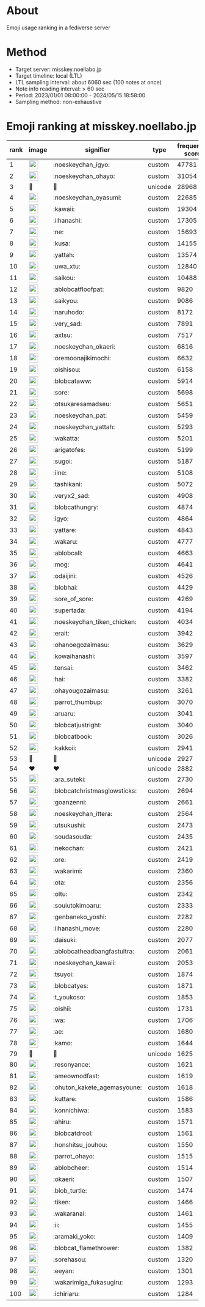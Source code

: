# About
Emoji usage ranking in a fediverse server

# Method
- Target server: misskey.noellabo.jp
- Target timeline: local (LTL)
- LTL sampling interval: about 6060 sec (100 notes at once)
- Note info reading interval: > 60 sec
- Period: 2023/01/01 08:00:00 - 2024/05/15 18:58:00 
- Sampling method: non-exhaustive

# Emoji ranking at misskey.noellabo.jp

|rank|image|signifier|type|frequency score|
|----|----|----|----|----|
|1|<img height="24" src="https://misskey.noellabo.jp/emoji/noeskeychan_igyo.webp">|:noeskeychan_igyo:|custom|47781|
|2|<img height="24" src="https://misskey.noellabo.jp/emoji/noeskeychan_ohayo.webp">|:noeskeychan_ohayo:|custom|31054|
|3|🎉|🎉|unicode|28968|
|4|<img height="24" src="https://misskey.noellabo.jp/emoji/noeskeychan_oyasumi.webp">|:noeskeychan_oyasumi:|custom|22685|
|5|<img height="24" src="https://misskey.noellabo.jp/emoji/kawaii.webp">|:kawaii:|custom|19304|
|6|<img height="24" src="https://misskey.noellabo.jp/emoji/iihanashi.webp">|:iihanashi:|custom|17305|
|7|<img height="24" src="https://misskey.noellabo.jp/emoji/ne.webp">|:ne:|custom|15693|
|8|<img height="24" src="https://misskey.noellabo.jp/emoji/kusa.webp">|:kusa:|custom|14155|
|9|<img height="24" src="https://misskey.noellabo.jp/emoji/yattah.webp">|:yattah:|custom|13574|
|10|<img height="24" src="https://misskey.noellabo.jp/emoji/uwa_xtu.webp">|:uwa_xtu:|custom|12840|
|11|<img height="24" src="https://misskey.noellabo.jp/emoji/saikou.webp">|:saikou:|custom|10488|
|12|<img height="24" src="https://misskey.noellabo.jp/emoji/ablobcatfloofpat.webp">|:ablobcatfloofpat:|custom|9820|
|13|<img height="24" src="https://misskey.noellabo.jp/emoji/saikyou.webp">|:saikyou:|custom|9086|
|14|<img height="24" src="https://misskey.noellabo.jp/emoji/naruhodo.webp">|:naruhodo:|custom|8172|
|15|<img height="24" src="https://misskey.noellabo.jp/emoji/very_sad.webp">|:very_sad:|custom|7891|
|16|<img height="24" src="https://misskey.noellabo.jp/emoji/axtsu.webp">|:axtsu:|custom|7517|
|17|<img height="24" src="https://misskey.noellabo.jp/emoji/noeskeychan_okaeri.webp">|:noeskeychan_okaeri:|custom|6816|
|18|<img height="24" src="https://misskey.noellabo.jp/emoji/oremoonajikimochi.webp">|:oremoonajikimochi:|custom|6632|
|19|<img height="24" src="https://misskey.noellabo.jp/emoji/oishisou.webp">|:oishisou:|custom|6158|
|20|<img height="24" src="https://misskey.noellabo.jp/emoji/blobcataww.webp">|:blobcataww:|custom|5914|
|21|<img height="24" src="https://misskey.noellabo.jp/emoji/sore.webp">|:sore:|custom|5698|
|22|<img height="24" src="https://misskey.noellabo.jp/emoji/otsukaresamadseu.webp">|:otsukaresamadseu:|custom|5651|
|23|<img height="24" src="https://misskey.noellabo.jp/emoji/noeskeychan_pat.webp">|:noeskeychan_pat:|custom|5459|
|24|<img height="24" src="https://misskey.noellabo.jp/emoji/noeskeychan_yattah.webp">|:noeskeychan_yattah:|custom|5293|
|25|<img height="24" src="https://misskey.noellabo.jp/emoji/wakatta.webp">|:wakatta:|custom|5201|
|26|<img height="24" src="https://misskey.noellabo.jp/emoji/arigatofes.webp">|:arigatofes:|custom|5199|
|27|<img height="24" src="https://misskey.noellabo.jp/emoji/sugoi.webp">|:sugoi:|custom|5187|
|28|<img height="24" src="https://misskey.noellabo.jp/emoji/iine.webp">|:iine:|custom|5108|
|29|<img height="24" src="https://misskey.noellabo.jp/emoji/tashikani.webp">|:tashikani:|custom|5072|
|30|<img height="24" src="https://misskey.noellabo.jp/emoji/veryx2_sad.webp">|:veryx2_sad:|custom|4908|
|31|<img height="24" src="https://misskey.noellabo.jp/emoji/blobcathungry.webp">|:blobcathungry:|custom|4874|
|32|<img height="24" src="https://misskey.noellabo.jp/emoji/igyo.webp">|:igyo:|custom|4864|
|33|<img height="24" src="https://misskey.noellabo.jp/emoji/yattare.webp">|:yattare:|custom|4843|
|34|<img height="24" src="https://misskey.noellabo.jp/emoji/wakaru.webp">|:wakaru:|custom|4777|
|35|<img height="24" src="https://misskey.noellabo.jp/emoji/ablobcall.webp">|:ablobcall:|custom|4663|
|36|<img height="24" src="https://misskey.noellabo.jp/emoji/mog.webp">|:mog:|custom|4641|
|37|<img height="24" src="https://misskey.noellabo.jp/emoji/odaijini.webp">|:odaijini:|custom|4526|
|38|<img height="24" src="https://misskey.noellabo.jp/emoji/blobhai.webp">|:blobhai:|custom|4429|
|39|<img height="24" src="https://misskey.noellabo.jp/emoji/sore_of_sore.webp">|:sore_of_sore:|custom|4269|
|40|<img height="24" src="https://misskey.noellabo.jp/emoji/supertada.webp">|:supertada:|custom|4194|
|41|<img height="24" src="https://misskey.noellabo.jp/emoji/noeskeychan_tiken_chicken.webp">|:noeskeychan_tiken_chicken:|custom|4034|
|42|<img height="24" src="https://misskey.noellabo.jp/emoji/erait.webp">|:erait:|custom|3942|
|43|<img height="24" src="https://misskey.noellabo.jp/emoji/ohanoegozaimasu.webp">|:ohanoegozaimasu:|custom|3629|
|44|<img height="24" src="https://misskey.noellabo.jp/emoji/kowaihanashi.webp">|:kowaihanashi:|custom|3597|
|45|<img height="24" src="https://misskey.noellabo.jp/emoji/tensai.webp">|:tensai:|custom|3462|
|46|<img height="24" src="https://misskey.noellabo.jp/emoji/hai.webp">|:hai:|custom|3382|
|47|<img height="24" src="https://misskey.noellabo.jp/emoji/ohayougozaimasu.webp">|:ohayougozaimasu:|custom|3261|
|48|<img height="24" src="https://misskey.noellabo.jp/emoji/parrot_thumbup.webp">|:parrot_thumbup:|custom|3070|
|49|<img height="24" src="https://misskey.noellabo.jp/emoji/aruaru.webp">|:aruaru:|custom|3041|
|50|<img height="24" src="https://misskey.noellabo.jp/emoji/blobcatjustright.webp">|:blobcatjustright:|custom|3040|
|51|<img height="24" src="https://misskey.noellabo.jp/emoji/blobcatbook.webp">|:blobcatbook:|custom|3026|
|52|<img height="24" src="https://misskey.noellabo.jp/emoji/kakkoii.webp">|:kakkoii:|custom|2941|
|53|🍗|🍗|unicode|2927|
|54|❤|❤|unicode|2882|
|55|<img height="24" src="https://misskey.noellabo.jp/emoji/ara_suteki.webp">|:ara_suteki:|custom|2730|
|56|<img height="24" src="https://misskey.noellabo.jp/emoji/blobcatchristmasglowsticks.webp">|:blobcatchristmasglowsticks:|custom|2694|
|57|<img height="24" src="https://misskey.noellabo.jp/emoji/goanzenni.webp">|:goanzenni:|custom|2661|
|58|<img height="24" src="https://misskey.noellabo.jp/emoji/noeskeychan_ittera.webp">|:noeskeychan_ittera:|custom|2564|
|59|<img height="24" src="https://misskey.noellabo.jp/emoji/utsukushii.webp">|:utsukushii:|custom|2473|
|60|<img height="24" src="https://misskey.noellabo.jp/emoji/soudasouda.webp">|:soudasouda:|custom|2435|
|61|<img height="24" src="https://misskey.noellabo.jp/emoji/nekochan.webp">|:nekochan:|custom|2421|
|62|<img height="24" src="https://misskey.noellabo.jp/emoji/ore.webp">|:ore:|custom|2419|
|63|<img height="24" src="https://misskey.noellabo.jp/emoji/wakarimi.webp">|:wakarimi:|custom|2360|
|64|<img height="24" src="https://misskey.noellabo.jp/emoji/ota.webp">|:ota:|custom|2356|
|65|<img height="24" src="https://misskey.noellabo.jp/emoji/oltu.webp">|:oltu:|custom|2342|
|66|<img height="24" src="https://misskey.noellabo.jp/emoji/souiutokimoaru.webp">|:souiutokimoaru:|custom|2333|
|67|<img height="24" src="https://misskey.noellabo.jp/emoji/genbaneko_yoshi.webp">|:genbaneko_yoshi:|custom|2282|
|68|<img height="24" src="https://misskey.noellabo.jp/emoji/iihanashi_move.webp">|:iihanashi_move:|custom|2280|
|69|<img height="24" src="https://misskey.noellabo.jp/emoji/daisuki.webp">|:daisuki:|custom|2077|
|70|<img height="24" src="https://misskey.noellabo.jp/emoji/ablobcatheadbangfastultra.webp">|:ablobcatheadbangfastultra:|custom|2061|
|71|<img height="24" src="https://misskey.noellabo.jp/emoji/noeskeychan_kawaii.webp">|:noeskeychan_kawaii:|custom|2053|
|72|<img height="24" src="https://misskey.noellabo.jp/emoji/tsuyoi.webp">|:tsuyoi:|custom|1874|
|73|<img height="24" src="https://misskey.noellabo.jp/emoji/blobcatyes.webp">|:blobcatyes:|custom|1871|
|74|<img height="24" src="https://misskey.noellabo.jp/emoji/t_youkoso.webp">|:t_youkoso:|custom|1853|
|75|<img height="24" src="https://misskey.noellabo.jp/emoji/oishii.webp">|:oishii:|custom|1731|
|76|<img height="24" src="https://misskey.noellabo.jp/emoji/wa.webp">|:wa:|custom|1706|
|77|<img height="24" src="https://misskey.noellabo.jp/emoji/ae.webp">|:ae:|custom|1680|
|78|<img height="24" src="https://misskey.noellabo.jp/emoji/kamo.webp">|:kamo:|custom|1644|
|79|👀|👀|unicode|1625|
|80|<img height="24" src="https://misskey.noellabo.jp/emoji/resonyance.webp">|:resonyance:|custom|1621|
|81|<img height="24" src="https://misskey.noellabo.jp/emoji/ameownodfast.webp">|:ameownodfast:|custom|1619|
|82|<img height="24" src="https://misskey.noellabo.jp/emoji/ohuton_kakete_agemasyoune.webp">|:ohuton_kakete_agemasyoune:|custom|1618|
|83|<img height="24" src="https://misskey.noellabo.jp/emoji/kuttare.webp">|:kuttare:|custom|1586|
|84|<img height="24" src="https://misskey.noellabo.jp/emoji/konnichiwa.webp">|:konnichiwa:|custom|1583|
|85|<img height="24" src="https://misskey.noellabo.jp/emoji/ahiru.webp">|:ahiru:|custom|1571|
|86|<img height="24" src="https://misskey.noellabo.jp/emoji/blobcatdrool.webp">|:blobcatdrool:|custom|1561|
|87|<img height="24" src="https://misskey.noellabo.jp/emoji/honshitsu_jouhou.webp">|:honshitsu_jouhou:|custom|1550|
|88|<img height="24" src="https://misskey.noellabo.jp/emoji/parrot_ohayo.webp">|:parrot_ohayo:|custom|1515|
|89|<img height="24" src="https://misskey.noellabo.jp/emoji/ablobcheer.webp">|:ablobcheer:|custom|1514|
|90|<img height="24" src="https://misskey.noellabo.jp/emoji/okaeri.webp">|:okaeri:|custom|1507|
|91|<img height="24" src="https://misskey.noellabo.jp/emoji/blob_turtle.webp">|:blob_turtle:|custom|1474|
|92|<img height="24" src="https://misskey.noellabo.jp/emoji/tiken.webp">|:tiken:|custom|1466|
|93|<img height="24" src="https://misskey.noellabo.jp/emoji/wakaranai.webp">|:wakaranai:|custom|1461|
|94|<img height="24" src="https://misskey.noellabo.jp/emoji/ii.webp">|:ii:|custom|1455|
|95|<img height="24" src="https://misskey.noellabo.jp/emoji/aramaki_yoko.webp">|:aramaki_yoko:|custom|1409|
|96|<img height="24" src="https://misskey.noellabo.jp/emoji/blobcat_flamethrower.webp">|:blobcat_flamethrower:|custom|1382|
|97|<img height="24" src="https://misskey.noellabo.jp/emoji/sorehasou.webp">|:sorehasou:|custom|1320|
|98|<img height="24" src="https://misskey.noellabo.jp/emoji/eeyan.webp">|:eeyan:|custom|1301|
|99|<img height="24" src="https://misskey.noellabo.jp/emoji/wakarimiga_fukasugiru.webp">|:wakarimiga_fukasugiru:|custom|1293|
|100|<img height="24" src="https://misskey.noellabo.jp/emoji/ichiriaru.webp">|:ichiriaru:|custom|1284|
